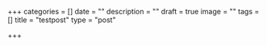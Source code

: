 +++
categories = []
date = ""
description = ""
draft = true
image = ""
tags = []
title = "testpost"
type = "post"

+++
